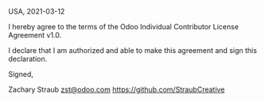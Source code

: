 USA, 2021-03-12

I hereby agree to the terms of the Odoo Individual Contributor License
Agreement v1.0.

I declare that I am authorized and able to make this agreement and sign this
declaration.

Signed,

Zachary Straub zst@odoo.com https://github.com/StraubCreative
